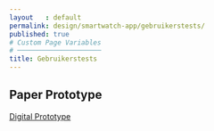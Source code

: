 ```yaml
---
layout   : default
permalink: design/smartwatch-app/gebruikerstests/
published: true
# Custom Page Variables
# ─────────────────────
title: Gebruikerstests
---
```


Paper Prototype
---------------
[Digital Prototype](https://xd.adobe.com/view/5e6a6011-2a81-46b0-6a74-f4c0d76fcf73-285b/?fullscreen)